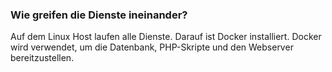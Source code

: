 ### Wie greifen die Dienste ineinander?
Auf dem Linux Host laufen alle Dienste.
Darauf ist Docker installiert.
Docker wird verwendet, um die Datenbank, PHP-Skripte und den Webserver bereitzustellen.